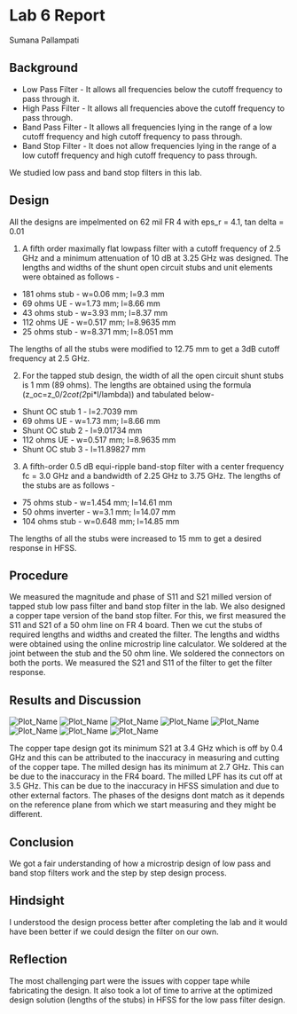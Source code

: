 # Lab 6 Report
Sumana Pallampati

## Background
* Low Pass Filter - It allows all frequencies below the cutoff frequency to pass through it.
* High Pass Filter - It allows all frequencies above the cutoff frequency to pass through.
* Band Pass Filter - It allows all frequencies lying in the range of a low cutoff frequency and high cutoff frequency to pass through.
* Band Stop Filter - It does not allow frequencies lying in the range of a low cutoff frequency and high cutoff frequency to pass through.

We studied low pass and band stop filters in this lab.

## Design
All the designs are impelmented on 62 mil FR 4 with eps_r = 4.1, tan delta = 0.01
1. A fifth order maximally flat lowpass filter with a cutoff frequency of 2.5 GHz and a minimum attenuation of 10 dB at 3.25 GHz was designed. The lengths and widths of the shunt open circuit stubs and unit elements were obtained as follows -

* 181 ohms stub - w=0.06 mm; l=9.3 mm
* 69 ohms UE - w=1.73 mm; l=8.66 mm
* 43 ohms stub - w=3.93 mm; l=8.37 mm
* 112 ohms UE - w=0.517 mm; l=8.9635 mm
* 25 ohms stub - w=8.371 mm; l=8.051 mm 

The lengths of all the stubs were modified to 12.75 mm to get a 3dB cutoff frequency at 2.5 GHz.

2. For the tapped stub design, the width of all the open circuit shunt stubs is 1 mm (89 ohms). The lengths are obtained using the formula (z_oc=z_0/2*cot(2*pi*l/lambda)) and tabulated below-

* Shunt OC stub 1 - l=2.7039 mm
* 69 ohms UE - w=1.73 mm; l=8.66 mm
* Shunt OC stub 2 - l=9.01734 mm
* 112 ohms UE - w=0.517 mm; l=8.9635 mm
* Shunt OC stub 3 - l=11.89827 mm 

3. A fifth-order 0.5 dB equi-ripple band-stop filter with a center frequency fc = 3.0 GHz and a bandwidth of 2.25 GHz to 3.75 GHz.
The lengths of the stubs are as follows - 

* 75 ohms stub - w=1.454 mm; l=14.61 mm
* 50 ohms inverter - w=3.1 mm; l=14.07 mm
* 104 ohms stub - w=0.648 mm; l=14.85 mm

The lengths of all the stubs were increased to 15 mm to get a desired response in HFSS.

## Procedure
We measured the magnitude and phase of S11 and S21 milled version of tapped stub low pass filter and band stop filter in the lab. We also designed a copper tape version of the band stop filter. For this, we first measured the S11 and S21 of a 50 ohm line on FR 4 board. Then we cut the stubs of required lengths and widths and created the filter. The lengths and widths were obtained using the online microstrip line calculator. We soldered at the joint between the stub and the 50 ohm line. We soldered the connectors on both the ports. We measured the S21 and S11 of the filter to get the filter response.

## Results and Discussion
![Plot_Name](https://github.com/CourseReps/ECEN452-Spring2016/blob/master/Students/sumana-pallampati/Lab6/S11_LPF.png)
![Plot_Name](https://github.com/CourseReps/ECEN452-Spring2016/blob/master/Students/sumana-pallampati/Lab6/S21_LPF.png)
![Plot_Name](https://github.com/CourseReps/ECEN452-Spring2016/blob/master/Students/sumana-pallampati/Lab6/S11_phase_LPF.png)
![Plot_Name](https://github.com/CourseReps/ECEN452-Spring2016/blob/master/Students/sumana-pallampati/Lab6/S21_phase_LPF.png)
![Plot_Name](https://github.com/CourseReps/ECEN452-Spring2016/blob/master/Students/sumana-pallampati/Lab6/S11_dB_BSF.png)
![Plot_Name](https://github.com/CourseReps/ECEN452-Spring2016/blob/master/Students/sumana-pallampati/Lab6/S21_BSF.png)
![Plot_Name](https://github.com/CourseReps/ECEN452-Spring2016/blob/master/Students/sumana-pallampati/Lab6/S11_phase_BSF.png)
![Plot_Name](https://github.com/CourseReps/ECEN452-Spring2016/blob/master/Students/sumana-pallampati/Lab6/S21_phase_BSF.png)

The copper tape design got its minimum S21 at 3.4 GHz which is off by 0.4 GHz and this can be attributed to the inaccuracy in measuring and cutting of the copper tape. The milled design has its minimum at 2.7 GHz. This can be due to the inaccuracy in the FR4 board. The milled LPF has its cut off at 3.5 GHz. This can be due to the inaccuracy in HFSS simulation and due to other external factors. The phases of the designs dont match as it depends on the reference plane from which we start measuring and they might be different.

## Conclusion
We got a fair understanding of how a microstrip design of low pass and band stop filters work and the step by step design process. 

## Hindsight 
I understood the design process better after completing the lab and it would have been better if we could design the filter on our own.

## Reflection
The most challenging part were the issues with copper tape while fabricating the design. It also took a lot of time to arrive at the optimized design solution (lengths of the stubs) in HFSS for the low pass filter design.


